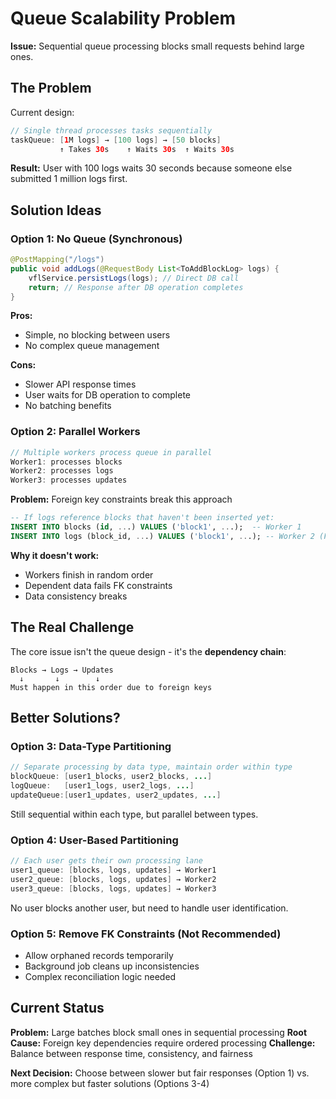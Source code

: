 # Queue Scalability Problem

**Issue:** Sequential queue processing blocks small requests behind large ones.

## The Problem

Current design:
```java
// Single thread processes tasks sequentially
taskQueue: [1M logs] → [100 logs] → [50 blocks]
           ↑ Takes 30s    ↑ Waits 30s  ↑ Waits 30s
```

**Result:** User with 100 logs waits 30 seconds because someone else submitted 1 million logs first.

## Solution Ideas

### Option 1: No Queue (Synchronous)
```java
@PostMapping("/logs")
public void addLogs(@RequestBody List<ToAddBlockLog> logs) {
    vflService.persistLogs(logs); // Direct DB call
    return; // Response after DB operation completes
}
```

**Pros:**
- Simple, no blocking between users
- No complex queue management

**Cons:** 
- Slower API response times
- User waits for DB operation to complete
- No batching benefits

### Option 2: Parallel Workers
```java
// Multiple workers process queue in parallel
Worker1: processes blocks
Worker2: processes logs  
Worker3: processes updates
```

**Problem:** Foreign key constraints break this approach
```sql
-- If logs reference blocks that haven't been inserted yet:
INSERT INTO blocks (id, ...) VALUES ('block1', ...);  -- Worker 1
INSERT INTO logs (block_id, ...) VALUES ('block1', ...); -- Worker 2 (FAILS!)
```

**Why it doesn't work:**
- Workers finish in random order
- Dependent data fails FK constraints
- Data consistency breaks

## The Real Challenge

The core issue isn't the queue design - it's the **dependency chain**:

```
Blocks → Logs → Updates
  ↓       ↓        ↓
Must happen in this order due to foreign keys
```

## Better Solutions?

### Option 3: Data-Type Partitioning
```java
// Separate processing by data type, maintain order within type
blockQueue: [user1_blocks, user2_blocks, ...]  
logQueue:   [user1_logs, user2_logs, ...]      
updateQueue:[user1_updates, user2_updates, ...]
```

Still sequential within each type, but parallel between types.

### Option 4: User-Based Partitioning  
```java
// Each user gets their own processing lane
user1_queue: [blocks, logs, updates] → Worker1
user2_queue: [blocks, logs, updates] → Worker2  
user3_queue: [blocks, logs, updates] → Worker3
```

No user blocks another user, but need to handle user identification.

### Option 5: Remove FK Constraints (Not Recommended)
- Allow orphaned records temporarily
- Background job cleans up inconsistencies
- Complex reconciliation logic needed

## Current Status

**Problem:** Large batches block small ones in sequential processing
**Root Cause:** Foreign key dependencies require ordered processing
**Challenge:** Balance between response time, consistency, and fairness

**Next Decision:** Choose between slower but fair responses (Option 1) vs. more complex but faster solutions (Options 3-4)